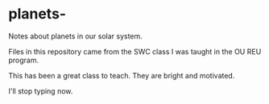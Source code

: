 # planets-
Notes about planets in our solar system.

Files in this repository came from the SWC class I was taught in the OU REU program. 

This has been a great class to teach. They are bright and motivated.

I'll stop typing now.
